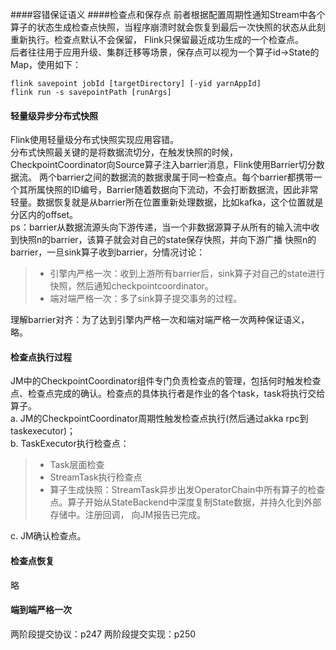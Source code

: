 ####容错保证语义
####检查点和保存点
前者根据配置周期性通知Stream中各个算子的状态生成检查点快照，当程序崩溃时就会恢复到最后一次快照的状态从此刻重新执行。检查点默认不会保留，
Flink只保留最近成功生成的一个检查点。   
后者往往用于应用升级、集群迁移等场景，保存点可以视为一个算子id->State的Map，使用如下：
```text
flink savepoint jobId [targetDirectory] [-yid yarnAppId]
flink run -s savepointPath [runArgs]
```
#### 轻量级异步分布式快照
Flink使用轻量级分布式快照实现应用容错。  
分布式快照最关键的是将数据流切分，在触发快照的时候，CheckpointCoordinator向Source算子注入barrier消息，Flink使用Barrier切分数据流。
两个barrier之间的数据流的数据隶属于同一检查点。每个barrier都携带一个其所属快照的ID编号，Barrier随着数据向下流动，不会打断数据流，因此非常
轻量。数据恢复就是从barrier所在位置重新处理数据，比如kafka，这个位置就是分区内的offset。  
ps：barrier从数据流源头向下游传递，当一个非数据源算子从所有的输入流中收到快照n的barrier，该算子就会对自己的state保存快照，并向下游广播
快照n的barrier，一旦sink算子收到barrier，分情况讨论：  
>* 引擎内严格一次：收到上游所有barrier后，sink算子对自己的state进行快照，然后通知checkpointcoordinator。
>* 端对端严格一次：多了sink算子提交事务的过程。

理解barrier对齐：为了达到引擎内严格一次和端对端严格一次两种保证语义，略。   

#### 检查点执行过程
JM中的CheckpointCoordinator组件专门负责检查点的管理，包括何时触发检查点、检查点完成的确认。检查点的具体执行者是作业的各个task，task将执行交给算子。  
a. JM的CheckpointCoordinator周期性触发检查点执行(然后通过akka rpc到taskexecutor)；  
b. TaskExecutor执行检查点： 
>* Task层面检查
>* StreamTask执行检查点
>* 算子生成快照：StreamTask异步出发OperatorChain中所有算子的检查点。算子开始从StateBackend中深度复制State数据，并持久化到外部存储中。注册回调，
向JM报告已完成。  

c. JM确认检查点。

#### 检查点恢复
略

#### 端到端严格一次
两阶段提交协议：p247
两阶段提交实现：p250
